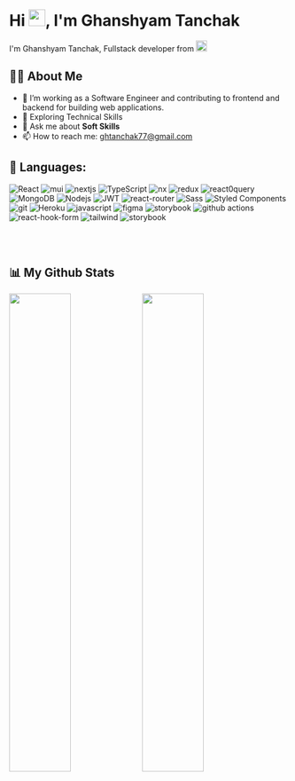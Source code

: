 <h1>Hi <img src="https://raw.githubusercontent.com/MartinHeinz/MartinHeinz/master/wave.gif" width="30">, I'm Ghanshyam Tanchak</h1>
<p>I'm Ghanshyam Tanchak, Fullstack developer from <img src="https://cdn-icons-png.flaticon.com/512/3909/3909444.png" width="20"/></p>

## 🙋‍♂️ About Me
  
- 🔭 I’m working as a Software Engineer and contributing to frontend and backend for building web applications.
- 🌱 Exploring Technical Skills
- 💬 Ask me about <b>Soft Skills</b>
- 📫 How to reach me: ghtanchak77@gmail.com


## 🚀 Languages:
  
<p>
  <img alt="React" src="https://img.shields.io/badge/-React-45b8d8?style=for-the-badge&logo=react&logoColor=white" />
  <img alt="mui" src="https://img.shields.io/badge/MUI-%230081CB.svg?style=for-the-badge&logo=mui&logoColor=white" />
  <img alt="nextjs" src="https://img.shields.io/badge/Next-black?style=for-the-badge&logo=next.js&logoColor=white" />
  
  <img alt="TypeScript" src="https://img.shields.io/badge/-TypeScript-007ACC?style=for-the-badge&logo=typescript&logoColor=white" />
  <img alt="nx" src="https://img.shields.io/badge/nx-143055?style=for-the-badge&logo=nx&logoColor=white" />
  <img alt="redux" src="https://img.shields.io/badge/-Redux-764ABC?style=for-the-badge&logo=redux&logoColor=white" />
  <img alt="react0query" src="https://img.shields.io/badge/-React%20Query-FF4154?style=for-the-badge&logo=react%20query&logoColor=white" />
  <img alt="MongoDB" src="https://img.shields.io/badge/-MongoDB-13aa52?style=for-the-badge&logo=mongodb&logoColor=white" />
  <img alt="Nodejs" src="https://img.shields.io/badge/-Nodejs-43853d?style=for-the-badge&logo=Node.js&logoColor=white" />
  <img alt="JWT" src="https://img.shields.io/badge/JWT-black?style=for-the-badge&logo=JSON%20web%20tokens" />
   <img alt="react-router" src="https://img.shields.io/badge/React_Router-CA4245?style=for-the-badge&logo=react-router&logoColor=white" />
  <img alt="Sass" src="https://img.shields.io/badge/-Sass-CC6699?style=for-the-badge&logo=sass&logoColor=white" />
  <img alt="Styled Components" src="https://img.shields.io/badge/-Styled_Components-db7092?style=for-the-badge&logo=styled-components&logoColor=white" />
  <img alt="git" src="https://img.shields.io/badge/-Git-F05032?style=for-the-badge&logo=git&logoColor=white" />
  <img alt="Heroku" src="https://img.shields.io/badge/-Heroku-430098?style=for-the-badge&logo=heroku&logoColor=white" />
  <img alt="javascript" src="https://img.shields.io/badge/javascript-%23323330.svg?style=for-the-badge&logo=javascript&logoColor=%23F7DF1E" />
  <img alt="figma" src="https://img.shields.io/badge/figma-%23F24E1E.svg?style=for-the-badge&logo=figma&logoColor=white" />
  <img alt="storybook" src="https://img.shields.io/badge/-Storybook-FF4785?style=for-the-badge&logo=storybook&logoColor=white" />
  <img alt="github actions" src="https://img.shields.io/badge/-Github_Actions-2088FF?style=for-the-badge&logo=github-actions&logoColor=white" />
  <img alt="react-hook-form" src="https://img.shields.io/badge/React%20Hook%20Form-%23EC5990.svg?style=for-the-badge&logo=reacthookform&logoColor=white" />
  <img alt="tailwind" src="https://img.shields.io/badge/tailwindcss-%2338B2AC.svg?style=for-the-badge&logo=tailwind-css&logoColor=white" />
  <img alt="storybook" src="https://img.shields.io/badge/-Storybook-FF4785?style=for-the-badge&logo=storybook&logoColor=white" />
  
</p>
<br/>
<br/>
  
## 📊 My Github Stats

<div>
<img align="left" width="47%" src="https://github-readme-stats.vercel.app/api/top-langs/?username=ghanshyamtanchak&layout=compact" />
<img align="left" width="47%" src="https://github-readme-stats.vercel.app/api?username=ghanshyamtanchak&show_icons=true&theme=radical&show_icons=true&count_private=true" />
</div>


